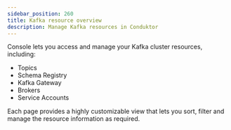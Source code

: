 ```yaml
---
sidebar_position: 260
title: Kafka resource overview
description: Manage Kafka resources in Conduktor
---
```


<GlossaryTerm>Console</GlossaryTerm> lets you access and manage your Kafka cluster resources, including:

- Topics
- Schema Registry
- Kafka Gateway
- Brokers
- Service Accounts

Each page provides a highly customizable view that lets you sort, filter and manage the resource information as required.

